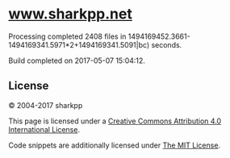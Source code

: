 # www.sharkpp.net

Processing completed 2408 files in 1494169452.3661-1494169341.5971*2+1494169341.5091|bc) seconds.

Build completed on 2017-05-07 15:04:12.

## License

&copy; 2004-2017 sharkpp

This page is licensed under a [Creative Commons Attribution 4.0 International License](http://creativecommons.org/licenses/by/4.0/).

Code snippets are additionally licensed under [The MIT License](http://opensource.org/licenses/MIT).
